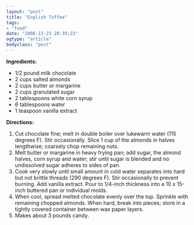 ```yaml
---
layout: "post"
title: "English Toffee"
tags: 
- "food"
date: "2008-11-23 20:39:23"
ogtype: "article"
bodyclass: "post"
---
```


**Ingredients:**

- 1/2 pound milk chocolate
- 2 cups salted almonds
- 2 cups butter or margarine
- 2 cups granulated sugar
- 2 tablespoons white corn syrup
- 6 tablespoons water
- 1 teaspoon vanilla extract

**Directions:**

1. Cut chocolate fine; melt in double boiler over lukewarm water (115 degrees F). Stir occasionally. Slice 1 cup of the almonds in halves lengthwise; coarsely chop remaining nuts.
2. Melt butter or margarine in heavy frying pan; add sugar, the almond halves, corn syrup and water; stir until sugar is blended and no undissolved sugar adheres to sides of pan.
3. Cook very slowly until small amount in cold water separates into hard but not brittle threads (290 degrees F). Stir occasionally to prevent burning. Add vanilla extract. Pour to 1/4-inch thickness into a 10 x 15-inch buttered pan or individual molds.
4. When cool, spread melted chocolate evenly over the top. Sprinkle with remaining chopped almonds. When hard, break into pieces; store in a tightly covered container between wax paper layers.
5. Makes about 3 pounds candy.